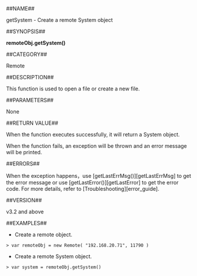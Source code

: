 
##NAME##

getSystem - Create a remote System object

##SYNOPSIS##

**remoteObj.getSystem()**

##CATEGORY##

Remote

##DESCRIPTION##

This function is used to open a file or create a new file.

##PARAMETERS##

None

##RETURN VALUE##

When the function executes successfully,  it will return a System object. 

When the function fails, an exception will be thrown and an error message will be printed.

##ERRORS##

When the exception happens，use [getLastErrMsg()][getLastErrMsg] to get the error message or use [getLastError()][getLastError] to get the error code. For more details, refer to [Troubleshooting][error_guide].

##VERSION##

v3.2 and above

##EXAMPLES##

* Create a remote object.

```lang-javascript
> var remoteObj = new Remote( "192.168.20.71", 11790 )
```

* Create a remote System object.

```lang-javascript
> var system = remoteObj.getSystem()
```

[^_^]:
     links
[getLastErrMsg]:manual/Manual/Sequoiadb_Command/Global/getLastErrMsg.md
[getLastError]:manual/Manual/Sequoiadb_Command/Global/getLastError.md
[error_guide]:manual/FAQ/faq_sdb.md